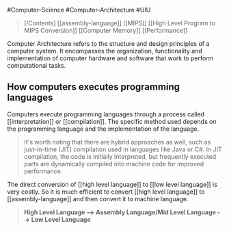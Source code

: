 #Computer-Science #Computer-Architecture #UIU

> [!Contents]
> [[assembly-language]]
> [[MIPS]]
> [[High Level Program to MIPS Conversion]]
> [[Computer Memory]]
> [[Performance]]
> 

Computer Architecture refers to the structure and design principles of a computer system. It encompasses the organization, functionality and implementation of computer hardware and software that work to perform computational tasks.
## How computers executes programming languages

Computers execute programming languages through a process called [[interpretation]] or [[compilation]]. The specific method used depends on the programming language and the implementation of the language.
> It's worth noting that there are hybrid approaches as well, such as just-in-time (JIT) compilation used in languages like Java or C#. In JIT compilation, the code is initially interpreted, but frequently executed parts are dynamically compiled into machine code for improved performance.

The direct conversion of [[high level language]] to [[low level language]] is very costly. So it is much efficient to convert [[high level language]] to [[assembly-language]] and then convert it to machine language.

> **High Level Language --> Assembly Language/Mid Level Language --> Low Level Language**
